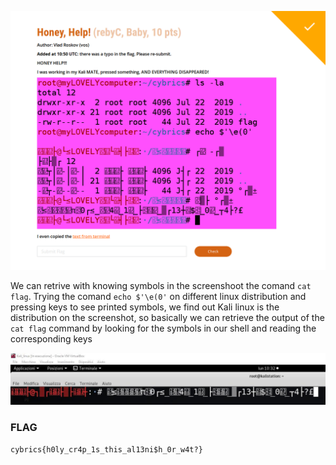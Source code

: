 
![Honey,_Help!_0](https://github.com/Apollo3000/CTF_Writeup/blob/master/2019/CyBRICS%20CTF%20Quals%202019/img/Honey%2C_Help!_0.png)

We can retrive with knowing symbols in the screenshoot the comand ```cat flag```. 
Trying the comand ```echo $'\e(0'``` on different linux distribution and pressing keys to see printed symbols, we find out Kali linux is the distribution on the screenshot, so basically we can retrieve the output of the ```cat flag``` command by looking for the symbols in our shell and reading the corresponding keys

![Honey,_Help!_1](https://github.com/Apollo3000/CTF_Writeup/blob/master/2019/CyBRICS%20CTF%20Quals%202019/img/Honey%2C_Help!_1.jpg)

### FLAG 
```cybrics{h0ly_cr4p_1s_this_al13ni$h_0r_w4t?}```
